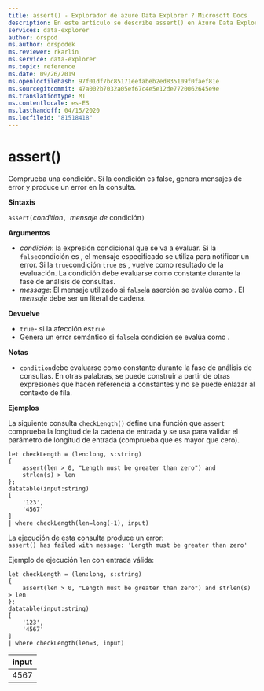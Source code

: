 ```yaml
---
title: assert() - Explorador de azure Data Explorer ? Microsoft Docs
description: En este artículo se describe assert() en Azure Data Explorer.
services: data-explorer
author: orspod
ms.author: orspodek
ms.reviewer: rkarlin
ms.service: data-explorer
ms.topic: reference
ms.date: 09/26/2019
ms.openlocfilehash: 97f01df7bc85171eefabeb2ed835109f0faef81e
ms.sourcegitcommit: 47a002b7032a05ef67c4e5e12de7720062645e9e
ms.translationtype: MT
ms.contentlocale: es-ES
ms.lasthandoff: 04/15/2020
ms.locfileid: "81518418"
---
```

# <a name="assert"></a>assert()

Comprueba una condición. Si la condición es false, genera mensajes de error y produce un error en la consulta.

**Sintaxis**

`assert(`*condition*`, `*mensaje de* condición`)`

**Argumentos**

* *condición*: la expresión condicional que se va a evaluar. Si la `false`condición es , el mensaje especificado se utiliza para notificar un error. Si la `true`condición `true` es , vuelve como resultado de la evaluación. La condición debe evaluarse como constante durante la fase de análisis de consultas.
* *message*: El mensaje utilizado si `false`la aserción se evalúa como . El *mensaje* debe ser un literal de cadena.


**Devuelve**

* `true`- si la afección es`true`
* Genera un error semántico si `false`la condición se evalúa como .

**Notas**

* `condition`debe evaluarse como constante durante la fase de análisis de consultas. En otras palabras, se puede construir a partir de otras expresiones que hacen referencia a constantes y no se puede enlazar al contexto de fila.

**Ejemplos**

La siguiente consulta `checkLength()` define una función que `assert` comprueba la longitud de la cadena de entrada y se usa para validar el parámetro de longitud de entrada (comprueba que es mayor que cero).

```kusto
let checkLength = (len:long, s:string)
{
    assert(len > 0, "Length must be greater than zero") and 
    strlen(s) > len
};
datatable(input:string)
[
    '123',
    '4567'
]
| where checkLength(len=long(-1), input)
```

La ejecución de esta consulta produce un error:  
`assert() has failed with message: 'Length must be greater than zero'`


Ejemplo de ejecución `len` con entrada válida:

```kusto
let checkLength = (len:long, s:string)
{
    assert(len > 0, "Length must be greater than zero") and strlen(s) > len
};
datatable(input:string)
[
    '123',
    '4567'
]
| where checkLength(len=3, input)
```

|input|
|---|
|4567|